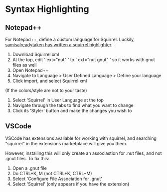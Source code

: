 # Syntax Highlighting
## Notepad++
For Notepad++, define a custom language for Squirrel. 
Luckily, [samisalreadytaken has written a squirrel highlighter](https://gist.github.com/samisalreadytaken/5bcf322332074f31545ccb6651b88f2d#file-squirrel-xml).
1. Download Squirrel.xml
2. At the top, edit ' ext="nut" ' to ' ext="nut gnut" ' so it works with gnut files as well
3. Open Notepad++
4. Navigate to Language > User Defined Language > Define your language
5. Click import, and select Squirrel.xml

(If the colors/style are not to your taste)
1. Select 'Squirrel' in User Language at the top
2. Navigate through the tabs to find what you want to change
3. Click its 'Styler' button and make the changes you wish to

## VSCode
VSCode has extensions avaliable for working with squirrel, and searching "squirrel" in the extensions marketplace will give you them. 

However, installing this will only create an associastion for .nut files, and not .gnut files. 
To fix this:
1. Open a .gnut file
2. Do CTRL+K, M (not CTRL+K, CTRL+M)
3. Select 'Configure File Association for .gnut'
4. Select 'Squirrel' (only appears if you have the extension)